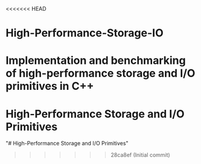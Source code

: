 <<<<<<< HEAD
# High-Performance-Storage-IO
Implementation and benchmarking of high-performance storage and I/O primitives in C++
=======
# High-Performance Storage and I/O Primitives
"# High-Performance Storage and I/O Primitives" 
>>>>>>> 28ca8ef (Initial commit)
